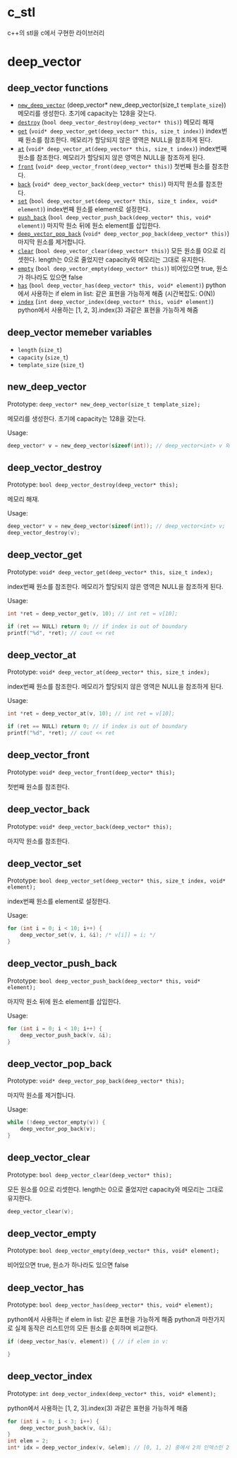 # c_stl

c++의 stl을 c에서 구현한 라이브러리

# deep_vector

## deep_vector functions

 - [`new_deep_vector`](#new_deep_vector) (deep_vector* new_deep_vector(size_t `template_size`)) 메모리를 생성한다. 초기에 capacity는 128을 갖는다.
 - [`destroy`](#deep_vector_destroy) (`bool deep_vector_destroy(deep_vector* this)`) 메모리 해재
 - [`get`](#deep_vector_get) (`void* deep_vector_get(deep_vector* this, size_t index)`) index번째 원소를 참조한다. 메모리가 할당되지 않은 영역은 NULL을 참조하게 된다.
 - [`at`](#deep_vector_at) (`void* deep_vector_at(deep_vector* this, size_t index)`) index번째 원소를 참조한다. 메모리가 할당되지 않은 영역은 NULL을 참조하게 된다.
 - [`front`](#deep_vector_front) (`void* deep_vector_front(deep_vector* this)`) 첫번째 원소를 참조한다.
 - [`back`](#deep_vector_back) (`void* deep_vector_back(deep_vector* this)`) 마지막 원소를 참조한다.
 - [`set`](#deep_vector_set) (`bool deep_vector_set(deep_vector* this, size_t index, void* element)`) index번째 원소를 element로 설정한다.
 - [`push_back`](#deep_vector_push_back) (`bool deep_vector_push_back(deep_vector* this, void* element)`) 마지막 원소 뒤에 원소 element를 삽입한다.
 - [`deep_vector_pop_back`](#deep_vector_pop_back) (`void* deep_vector_pop_back(deep_vector* this)`) 마지막 원소를 제거합니다.
 - [`clear`](#deep_vector_clear) (`bool deep_vector_clear(deep_vector* this)`) 모든 원소를 0으로 리셋한다. length는 0으로 줄었지만 capacity와 메모리는 그대로 유지한다.
 - [`empty`](#deep_vector_empty) (`bool deep_vector_empty(deep_vector* this)`) 비어있으면 true, 원소가 하나라도 있으면 false
 - [`has`](#deep_vector_has) (`bool deep_vector_has(deep_vector* this, void* element)`) python에서 사용하는 if elem in list: 같은 표현을 가능하게 해줌 (시간복잡도: O(N))
 - [`index`](#deep_vector_index) (`int deep_vector_index(deep_vector* this, void* element)`) python에서 사용하는 [1, 2, 3].index(3) 과같은 표현을 가능하게 해줌

## deep_vector memeber variables

 - `length` (`size_t`) 
 - `capacity` (`size_t`)
 - `template_size` (`size_t`)

## new_deep_vector

Prototype: `deep_vector* new_deep_vector(size_t template_size);`

메모리를 생성한다. 초기에 capacity는 128을 갖는다.

Usage:

```c
deep_vector* v = new_deep_vector(sizeof(int)); // deep_vector<int> v 와 동일함.
```

## deep_vector_destroy
Prototype: `bool deep_vector_destroy(deep_vector* this);`

메모리 해재.

Usage:
```c
deep_vector* v = new_deep_vector(sizeof(int)); // deep_vector<int> v;
deep_vector_destroy(v);
```

## deep_vector_get
Prototype: `void* deep_vector_get(deep_vector* this, size_t index);`

index번째 원소를 참조한다. 메모리가 할당되지 않은 영역은 NULL을 참조하게 된다.

Usage:
```c
int *ret = deep_vector_get(v, 10); // int ret = v[10];

if (ret == NULL) return 0; // if index is out of boundary
printf("%d", *ret); // cout << ret
```

## deep_vector_at
Prototype: `void* deep_vector_at(deep_vector* this, size_t index);`

index번째 원소를 참조한다. 메모리가 할당되지 않은 영역은 NULL을 참조하게 된다.

Usage:
```c
int *ret = deep_vector_at(v, 10); // int ret = v[10];

if (ret == NULL) return 0; // if index is out of boundary
printf("%d", *ret); // cout << ret
```

## deep_vector_front
Prototype: `void* deep_vector_front(deep_vector* this);`

첫번째 원소를 참조한다.

## deep_vector_back
Prototype: `void* deep_vector_back(deep_vector* this);`

마지막 원소를 참조한다.

## deep_vector_set
Prototype: `bool deep_vector_set(deep_vector* this, size_t index, void* element);`

index번째 원소를 element로 설정한다.

Usage:
```c
for (int i = 0; i < 10; i++) {
    deep_vector_set(v, i, &i); /* v[i]] = i; */
}

```

## deep_vector_push_back
Prototype: `bool deep_vector_push_back(deep_vector* this, void* element);`

마지막 원소 뒤에 원소 element를 삽입한다.

Usage:
```c
for (int i = 0; i < 10; i++) {
    deep_vector_push_back(v, &i);
}
```

## deep_vector_pop_back
Prototype: `void* deep_vector_pop_back(deep_vector* this);`

마지막 원소를 제거합니다.

Usage:
```c
while (!deep_vector_empty(v)) {
    deep_vector_pop_back(v);
}
```

## deep_vector_clear
Prototype: `bool deep_vector_clear(deep_vector* this);`

모든 원소를 0으로 리셋한다.
length는 0으로 줄었지만 capacity와 메모리는 그대로 유지한다.

```c
deep_vector_clear(v);
```

## deep_vector_empty
Prototype: `bool deep_vector_empty(deep_vector* this, void* element);`

비어있으면 true, 원소가 하나라도 있으면 false

## deep_vector_has
Prototype: `bool deep_vector_has(deep_vector* this, void* element);`

python에서 사용하는 if elem in list: 같은 표현을 가능하게 해줌
python과 마찬가지로 실제 동작은 리스트안의 모든 원소를 순회하며 비교한다.

```c
if (deep_vector_has(v, element)) { // if elem in v:

}
```

## deep_vector_index
Prototype: `int deep_vector_index(deep_vector* this, void* element);`

python에서 사용하는 [1, 2, 3].index(3) 과같은 표현을 가능하게 해줌

```c
for (int i = 0; i < 3; i++) {
    deep_vector_push_back(v, &i);
}
int elem = 2;
int* idx = deep_vector_index(v, &elem); // [0, 1, 2] 중에서 2의 인덱스인 2를 리턴합니다.

```
